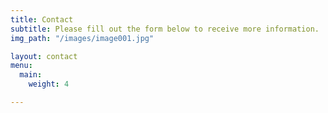 ```yaml
---
title: Contact
subtitle: Please fill out the form below to receive more information.
img_path: "/images/image001.jpg"

layout: contact
menu:
  main:
    weight: 4

---
```

